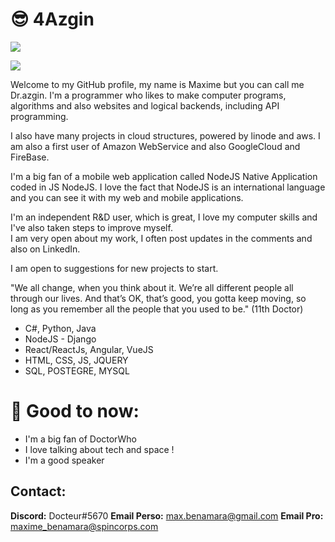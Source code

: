# 😎 4Azgin
<img src="https://www.premiere.fr/sites/default/files/styles/scale_crop_1280x720/public/2019-08/Collage%20sans%20titre%20%281%29.jpg">

<a href="https://www.codewars.com/users/DoctorWhoFR/"><img src="https://www.codewars.com/users/DoctorWhoFR/badges/large"></a>

Welcome to my GitHub profile, my name is Maxime but you can call me Dr.azgin. 
I'm a programmer who likes to make computer programs, algorithms and also websites and logical backends, including API programming.

I also have many projects in cloud structures, powered by linode and aws.
I am also a first user of Amazon WebService and also GoogleCloud and FireBase.

I'm a big fan of a mobile web application called NodeJS Native Application coded in JS NodeJS. 
I love the fact that NodeJS is an international language and you can see it with my web and mobile applications.

I'm an independent R&D user, which is great, I love my computer skills and I've also taken steps to improve myself.          
I am very open about my work, I often post updates in the comments and also on LinkedIn.         

I am open to suggestions for new projects to start.     

"We all change, when you think about it. We’re all different people all through our lives. And that’s OK, that’s good, you gotta keep moving, so long as you remember all the people that you used to be." (11th Doctor)

  - C#, Python, Java
  - NodeJS - Django
  - React/ReactJs, Angular, VueJS
  - HTML, CSS, JS, JQUERY
  - SQL, POSTEGRE, MYSQL 

# 🥰 Good to now:

  - I'm a big fan of DoctorWho
  - I love talking about tech and space !
  - I'm a good speaker 

## Contact: 

**Discord:** Docteur#5670
**Email Perso:** max.benamara@gmail.com
**Email Pro:** maxime_benamara@spincorps.com

